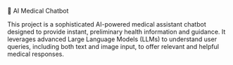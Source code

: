 🤖 AI Medical Chatbot

This project is a sophisticated AI-powered medical assistant chatbot designed to provide instant, preliminary health information and guidance. It leverages advanced Large Language Models (LLMs) to understand user queries, including both text and image input, to offer relevant and helpful medical responses.
 
 
